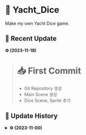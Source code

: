 # 🎲 Yacht_Dice
Make my own Yacht Dice game.

## 🎲 Recent Update
**⚙ (2023-11-18)**
> # **📥 First Commit**
>- Git Repository 생성
>- Main Scene 생성
>- Dice Scene, Sprite 추가


## 🎲 Update History

<details>
<summary><b>⚙ (2023-11-00)</b></summary>

> **Add title Here**
>- Add Discription
</details>